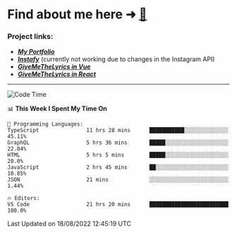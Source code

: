 # Find about me here ➜ [🧑](https://pauabella.dev)

### Project links:
- ***[My Portfolio](https://pauabella.dev)***
- ***[Instafy](https://instafy.me)*** (currently not working due to changes in the Instagram API)
- ***[GiveMeTheLyrics in Vue](https://lyrics.pauabella.dev)***
- ***[GiveMeTheLyrics in React](https://pauabella.dev/GiveMeTheLyrics)***

---
<!--START_SECTION:waka-->
![Code Time](http://img.shields.io/badge/Code%20Time-1%2C371%20hrs-blue)

📊 **This Week I Spent My Time On** 

```text
💬 Programming Languages: 
TypeScript               11 hrs 28 mins      ███████████░░░░░░░░░░░░░░   45.11% 
GraphQL                  5 hrs 36 mins       █████░░░░░░░░░░░░░░░░░░░░   22.04% 
HTML                     5 hrs 5 mins        █████░░░░░░░░░░░░░░░░░░░░   20.0% 
JavaScript               2 hrs 45 mins       ██░░░░░░░░░░░░░░░░░░░░░░░   10.85% 
JSON                     21 mins             ░░░░░░░░░░░░░░░░░░░░░░░░░   1.44%

🔥 Editors: 
VS Code                  21 hrs 20 mins      █████████████████████████   100.0%

```


 Last Updated on 18/08/2022 12:45:19 UTC
<!--END_SECTION:waka-->
